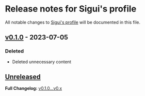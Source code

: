 # Release notes for Sigui's profile

All notable changes to [Sigui's profile](https://github.com/siguici/siguici) will be documented in this file.

## [v0.1.0](https://github.com/siguici/siguici/releases/tag/v0.1.0) - 2023-07-05

### Deleted

- Deleted unnecessary content

## [Unreleased](https://github.com/siguici/siguici/compare/v0.0.0...HEAD)

**Full Changelog:** [v0.1.0...v0.x](https://github.com/siguici/siguici/compare/v0.1.0...v0.x)
